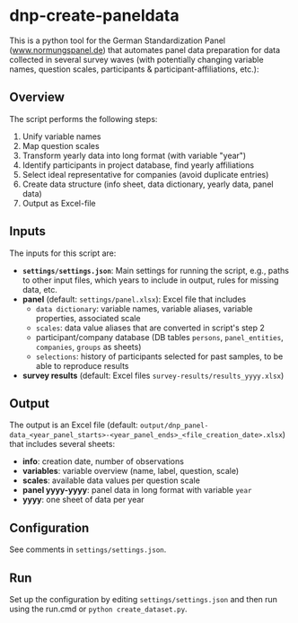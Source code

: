 # dnp-create-paneldata
This is a python tool for the German Standardization Panel (www.normungspanel.de) that automates panel data preparation for data collected in several survey waves (with potentially changing variable names, question scales, participants & participant-affiliations, etc.):

## Overview
The script performs the following steps:

1. Unify variable names
2. Map question scales
3. Transform yearly data into long format (with variable "year")
4. Identify participants in project database, find yearly affiliations
5. Select ideal representative for companies (avoid duplicate entries)
6. Create data structure (info sheet, data dictionary, yearly data, panel data)
7. Output as Excel-file

## Inputs

The inputs for this script are:

- **`settings/settings.json`**: Main settings for running the script, e.g., paths to other input files, which years to include in output, rules for missing data, etc.
- **panel** (default: `settings/panel.xlsx`): Excel file that includes
  * `data dictionary`: variable names, variable aliases, variable properties, associated scale
  * `scales`: data value aliases that are converted in script's step 2
  * participant/company database (DB tables `persons`, `panel_entities`, `companies`, `groups` as sheets)
  * `selections`: history of participants selected for past samples, to be able to reproduce results
- **survey results** (default: Excel files `survey-results/results_yyyy.xlsx`)

## Output

The output is an Excel file (default: `output/dnp_panel-data_<year_panel_starts>-<year_panel_ends>_<file_creation_date>.xlsx`) that includes several sheets:

- **info**: creation date, number of observations
- **variables**: variable overview (name, label, question, scale)
- **scales**: available data values per question scale
- **panel yyyy-yyyy**: panel data in long format with variable `year`
- **yyyy**: one sheet of data per year

## Configuration
See comments in `settings/settings.json`.

## Run
Set up the configuration by editing `settings/settings.json` and then run using the run.cmd or `python create_dataset.py`.


